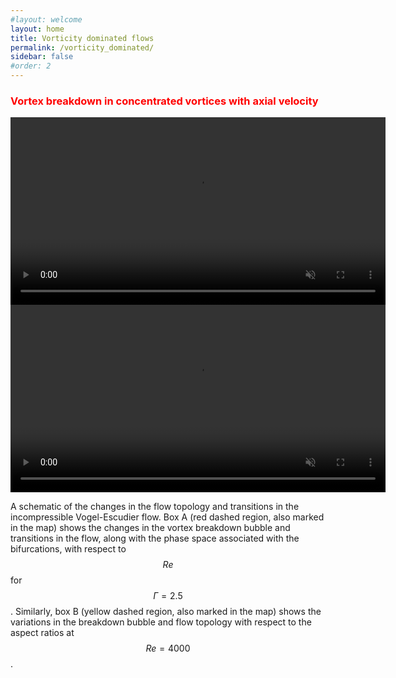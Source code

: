```yaml
---
#layout: welcome
layout: home
title: Vorticity dominated flows
permalink: /vorticity_dominated/
sidebar: false
#order: 2
---
```


### <span style="color: red">Vortex breakdown in concentrated vortices with axial velocity</span>
<!--<img src="/assets/img/VE_conclusion_a5.png" width="400" height=auto>-->
 <video width=auto height="300" autoplay loop muted>
  <source src="/assets/img/2200a2_5.mp4" type="video/mp4">
 </video> 
 <video width=auto height="300" autoplay loop muted>
  <source src="/assets/img/re3500a2_5.mp4" type="video/mp4">
 </video>

A schematic of the changes in the flow topology and transitions in the incompressible Vogel-Escudier flow.
Box A (red dashed region, also marked in the map) shows the changes in the vortex breakdown bubble and transitions in the flow, along with the phase space associated with the bifurcations, with respect to $$Re$$ for $$\Gamma=2.5$$.
Similarly, box B (yellow dashed region, also marked in the map) shows the variations in the breakdown bubble and flow topology with respect to the aspect ratios at $$Re=4000$$.
